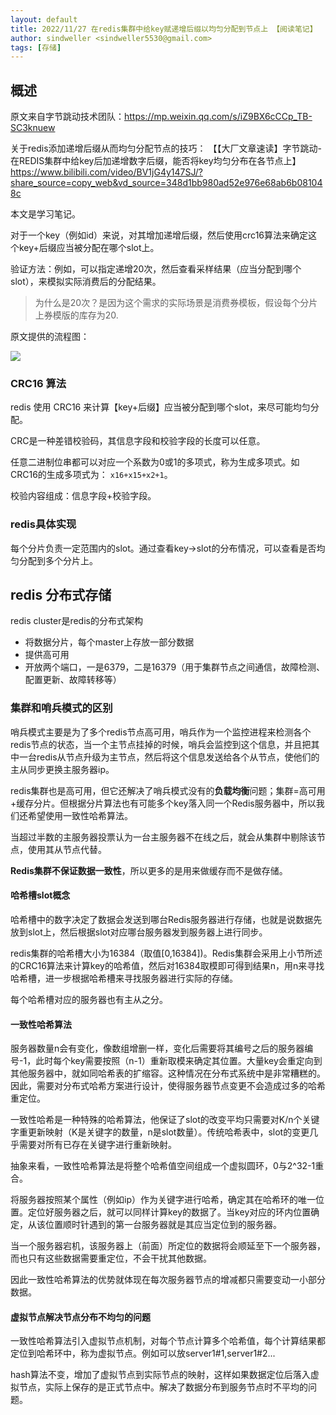 ```yaml
---
layout: default
title: 2022/11/27 在redis集群中给key赋递增后缀以均匀分配到节点上 【阅读笔记】
author: sindweller <sindweller5530@gmail.com>
tags: [存储]
---
```


## 概述
原文来自字节跳动技术团队：https://mp.weixin.qq.com/s/iZ9BX6cCCp_TB-SC3knuew

关于redis添加递增后缀从而均匀分配节点的技巧： 【【大厂文章速读】字节跳动-在REDIS集群中给key后加递增数字后缀，能否将key均匀分布在各节点上】 https://www.bilibili.com/video/BV1jG4y147SJ/?share_source=copy_web&vd_source=348d1bb980ad52e976e68ab6b081048c

本文是学习笔记。

对于一个key（例如id）来说，对其增加递增后缀，然后使用crc16算法来确定这个key+后缀应当被分配在哪个slot上。

验证方法：例如，可以指定递增20次，然后查看采样结果（应当分配到哪个slot），来模拟实际消费后的分配结果。

> 为什么是20次？是因为这个需求的实际场景是消费券模板，假设每个分片上券模版的库存为20.

原文提供的流程图：

![](https://mmbiz.qpic.cn/mmbiz_png/5EcwYhllQOgM9JC70CE93Gv7jUibxuaxW3R9hicndCnibiaib20sgictR0jf2g9KSPXxEoXUxRIsV7wo9NO7egP3TMLw/640?wx_fmt=png&wxfrom=5&wx_lazy=1&wx_co=1)

### CRC16 算法
redis 使用 CRC16 来计算【key+后缀】应当被分配到哪个slot，来尽可能均匀分配。

CRC是一种差错校验码，其信息字段和校验字段的长度可以任意。

任意二进制位串都可以对应一个系数为0或1的多项式，称为生成多项式。如CRC16的生成多项式为： `x16+x15+x2+1`。

校验内容组成：信息字段+校验字段。

### redis具体实现

每个分片负责一定范围内的slot。通过查看key->slot的分布情况，可以查看是否均匀分配到多个分片上。

## redis 分布式存储

redis cluster是redis的分布式架构
- 将数据分片，每个master上存放一部分数据
- 提供高可用
- 开放两个端口，一是6379，二是16379（用于集群节点之间通信，故障检测、配置更新、故障转移等）
  
### 集群和哨兵模式的区别

哨兵模式主要是为了多个redis节点高可用，哨兵作为一个监控进程来检测各个redis节点的状态，当一个主节点挂掉的时候，哨兵会监控到这个信息，并且把其中一台redis从节点升级为主节点，然后将这个信息发送给各个从节点，使他们的主从同步更换主服务器ip。

redis集群也是高可用，但它还解决了哨兵模式没有的**负载均衡**问题；集群=高可用+缓存分片。但根据分片算法也有可能多个key落入同一个Redis服务器中，所以我们还希望使用一致性哈希算法。

当超过半数的主服务器投票认为一台主服务器不在线之后，就会从集群中剔除该节点，使用其从节点代替。

**Redis集群不保证数据一致性**，所以更多的是用来做缓存而不是做存储。

#### 哈希槽slot概念

哈希槽中的数字决定了数据会发送到哪台Redis服务器进行存储，也就是说数据先放到slot上，然后根据slot对应哪台服务器发到服务器上进行同步。

redis集群的哈希槽大小为16384（取值[0,16384])。Redis集群会采用上小节所述的CRC16算法来计算key的哈希值，然后对16384取模即可得到结果n，用n来寻找哈希槽，进一步根据哈希槽来寻找服务器进行实际的存储。

每个哈希槽对应的服务器也有主从之分。

#### 一致性哈希算法

服务器数量n会有变化，像数组增删一样，变化后需要将其编号之后的服务器编号-1，此时每个key需要按照（n-1）重新取模来确定其位置。大量key会重定向到其他服务器中，就如同哈希表的扩缩容。这种情况在分布式系统中是非常糟糕的。因此，需要对分布式哈希方案进行设计，使得服务器节点变更不会造成过多的哈希重定位。

一致性哈希是一种特殊的哈希算法，他保证了slot的改变平均只需要对K/n个关键字重更新映射（K是关键字的数量，n是slot数量）。传统哈希表中，slot的变更几乎需要对所有已存在关键字进行重新映射。

抽象来看，一致性哈希算法是将整个哈希值空间组成一个虚拟圆环，0与2^32-1重合。

将服务器按照某个属性（例如ip）作为关键字进行哈希，确定其在哈希环的唯一位置。定位好服务器之后，就可以同样计算key的数据了。当key对应的环内位置确定，从该位置顺时针遇到的第一台服务器就是其应当定位到的服务器。

当一个服务器宕机，该服务器上（前面）所定位的数据将会顺延至下一个服务器，而也只有这些数据需要重定位，不会干扰其他数据。

因此一致性哈希算法的优势就体现在每次服务器节点的增减都只需要变动一小部分数据。

#### 虚拟节点解决节点分布不均匀的问题

一致性哈希算法引入虚拟节点机制，对每个节点计算多个哈希值，每个计算结果都定位到哈希环中，称为虚拟节点。例如可以放server1#1,server1#2...

hash算法不变，增加了虚拟节点到实际节点的映射，这样如果数据定位后落入虚拟节点，实际上保存的是正式节点中。解决了数据分布到服务节点时不平均的问题。
